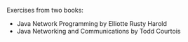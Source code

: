 Exercises from two books:
- Java Network Programming by Elliotte Rusty Harold
- Java Networking and Communications by Todd Courtois
